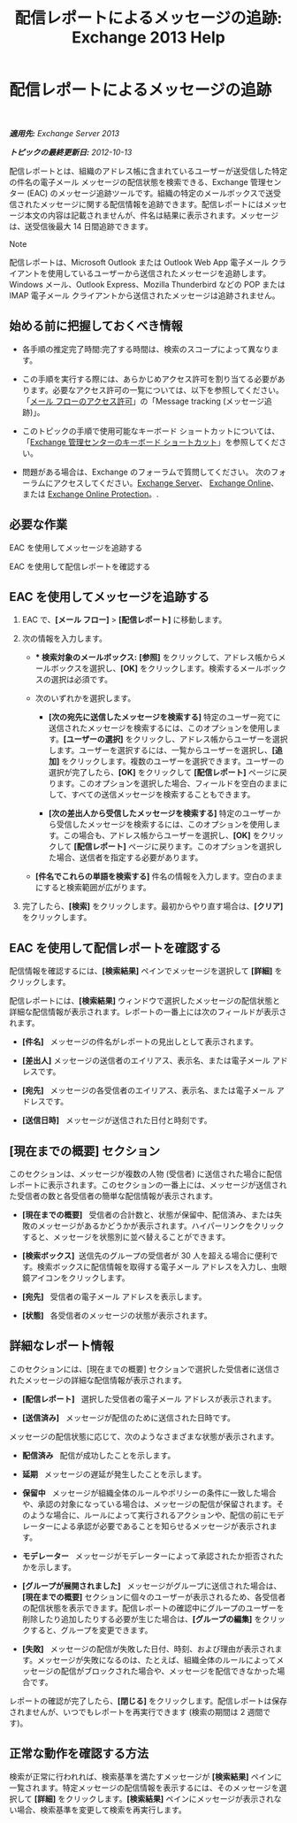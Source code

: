 ﻿---
title: '配信レポートによるメッセージの追跡: Exchange 2013 Help'
TOCTitle: 配信レポートによるメッセージの追跡
ms:assetid: a14e4e62-08ca-4a7b-92e1-d39fe3e0a9e5
ms:mtpsurl: https://technet.microsoft.com/ja-jp/library/JJ150554(v=EXCHG.150)
ms:contentKeyID: 48269862
ms.date: 04/24/2018
mtps_version: v=EXCHG.150
ms.translationtype: HT
---

# 配信レポートによるメッセージの追跡

 

_**適用先:** Exchange Server 2013_

_**トピックの最終更新日:** 2012-10-13_

配信レポートとは、組織のアドレス帳に含まれているユーザーが送受信した特定の件名の電子メール メッセージの配信状態を検索できる、Exchange 管理センター (EAC) のメッセージ追跡ツールです。組織の特定のメールボックスで送受信されたメッセージに関する配信情報を追跡できます。配信レポートにはメッセージ本文の内容は記載されませんが、件名は結果に表示されます。メッセージは、送受信後最大 14 日間追跡できます。


> [!NOTE]
> 配信レポートは、Microsoft Outlook または Outlook Web App 電子メール クライアントを使用しているユーザーから送信されたメッセージを追跡します。Windows メール、Outlook Express、Mozilla Thunderbird などの POP または IMAP 電子メール クライアントから送信されたメッセージは追跡されません。



## 始める前に把握しておくべき情報

  - 各手順の推定完了時間:完了する時間は、検索のスコープによって異なります。

  - この手順を実行する際には、あらかじめアクセス許可を割り当てる必要があります。必要なアクセス許可の一覧については、以下を参照してください。「[メール フローのアクセス許可](mail-flow-permissions-exchange-2013-help.md)」の「Message tracking (メッセージ追跡)」。

  - このトピックの手順で使用可能なキーボード ショートカットについては、「[Exchange 管理センターのキーボード ショートカット](keyboard-shortcuts-in-the-exchange-admin-center-exchange-online-protection-help.md)」を参照してください。

  - 問題がある場合は、Exchange のフォーラムで質問してください。 次のフォーラムにアクセスしてください。[Exchange Server](https://go.microsoft.com/fwlink/p/?linkid=60612)、 [Exchange Online](https://go.microsoft.com/fwlink/p/?linkid=267542)、 または [Exchange Online Protection](https://go.microsoft.com/fwlink/p/?linkid=285351)。.

## 必要な作業

EAC を使用してメッセージを追跡する

EAC を使用して配信レポートを確認する

## EAC を使用してメッセージを追跡する

1.  EAC で、**\[メール フロー\]** \> **\[配信レポート\]** に移動します。

2.  次の情報を入力します。
    
      - **\* 検索対象のメールボックス:**  **\[参照\]** をクリックして、アドレス帳からメールボックスを選択し、**\[OK\]** をクリックします。検索するメールボックスの選択は必須です。
    
      - 次のいずれかを選択します。
        
          - **\[次の宛先に送信したメッセージを検索する\]** 特定のユーザー宛てに送信されたメッセージを検索するには、このオプションを使用します。**\[ユーザーの選択\]** をクリックし、アドレス帳からユーザーを選択します。ユーザーを選択するには、一覧からユーザーを選択し、**\[追加\]** をクリックします。複数のユーザーを選択できます。ユーザーの選択が完了したら、**\[OK\]** をクリックして **\[配信レポート\]** ページに戻ります。このオプションを選択した場合、フィールドを空白のままにして、すべての送信メッセージを検索することもできます。
        
          - **\[次の差出人から受信したメッセージを検索する\]** 特定のユーザーから受信したメッセージを検索するには、このオプションを使用します。この場合も、アドレス帳からユーザーを選択し、**\[OK\]** をクリックして **\[配信レポート\]** ページに戻ります。このオプションを選択した場合、送信者を指定する必要があります。
    
      - **\[件名でこれらの単語を検索する\]** 件名の情報を入力します。空白のままにすると検索範囲が広がります。

3.  完了したら、**\[検索\]** をクリックします。最初からやり直す場合は、**\[クリア\]** をクリックします。

## EAC を使用して配信レポートを確認する

配信情報を確認するには、**\[検索結果\]** ペインでメッセージを選択して **\[詳細\]** をクリックします。

配信レポートには、**\[検索結果\]** ウィンドウで選択したメッセージの配信状態と詳細な配信情報が表示されます。レポートの一番上には次のフィールドが表示されます。

  - **\[件名\]**   メッセージの件名がレポートの見出しとして表示されます。

  - **\[差出人\]**   メッセージの送信者のエイリアス、表示名、または電子メール アドレスです。

  - **\[宛先\]**   メッセージの各受信者のエイリアス、表示名、または電子メール アドレスです。

  - **\[送信日時\]**   メッセージが送信された日付と時刻です。

## \[現在までの概要\] セクション

このセクションは、メッセージが複数の人物 (受信者) に送信された場合に配信レポートに表示されます。このセクションの一番上には、メッセージが送信された受信者の数と各受信者の簡単な配信情報が表示されます。

  - **\[現在までの概要\]**   受信者の合計数と、状態が保留中、配信済み、または失敗のメッセージがあるかどうかが表示されます。ハイパーリンクをクリックすると、メッセージを状態別に並べ替えることができます。

  - **\[検索ボックス\]**  送信先のグループの受信者が 30 人を超える場合に便利です。検索ボックスに配信情報を取得する電子メール アドレスを入力し、虫眼鏡アイコンをクリックします。

  - **\[宛先\]**   受信者の電子メール アドレスを表示します。

  - **\[状態\]**   各受信者のメッセージの状態が表示されます。

## 詳細なレポート情報

このセクションには、\[現在までの概要\] セクションで選択した受信者に送信されたメッセージの詳細な配信情報が表示されます。

  - **\[配信レポート\]**   選択した受信者の電子メール アドレスが表示されます。

  - **\[送信済み\]**   メッセージが配信のために送信された日時です。

メッセージの配信状態に応じて、次のようなさまざまな状態が表示されます。

  - **配信済み**   配信が成功したことを示します。

  - **延期**   メッセージの遅延が発生したことを示します。

  - **保留中**   メッセージが組織全体のルールやポリシーの条件に一致した場合や、承認の対象になっている場合は、メッセージの配信が保留されます。そのような場合に、ルールによって実行されるアクションや、配信の前にモデレーターによる承認が必要であることを知らせるメッセージが表示されます。

  - **モデレーター**   メッセージがモデレーターによって承認されたか拒否されたかを示します。

  - **\[グループが展開されました\]**   メッセージがグループに送信された場合は、**\[現在までの概要\]** セクションに個々のユーザーが表示されるため、各受信者の配信状態を表示できます。配信レポートの確認中にグループのユーザーを削除したり追加したりする必要が生じた場合は、**\[グループの編集\]** をクリックすると、グループを変更できます。

  - **\[失敗\]**   メッセージの配信が失敗した日付、時刻、および理由が表示されます。メッセージが失敗になるのは、たとえば、組織全体のルールによってメッセージの配信がブロックされた場合や、メッセージを配信できなかった場合です。

レポートの確認が完了したら、**\[閉じる\]** をクリックします。配信レポートは保存されませんが、いつでもレポートを再実行できます (検索の期間は 2 週間です)。

## 正常な動作を確認する方法

検索が正常に行われれば、検索基準を満たすメッセージが **\[検索結果\]** ペインに一覧されます。特定メッセージの配信情報を表示するには、そのメッセージを選択して **\[詳細\]** をクリックします。**\[検索結果\]** ペインにメッセージが表示されない場合、検索基準を変更して検索を再実行します。

